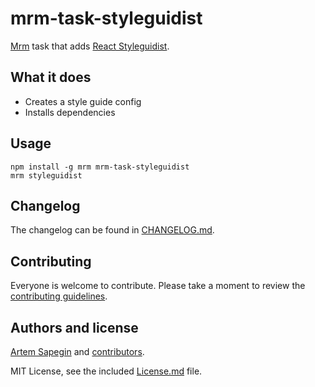 # mrm-task-styleguidist

[Mrm](https://github.com/sapegin/mrm) task that adds [React Styleguidist](https://react-styleguidist.js.org/).

## What it does

- Creates a style guide config
- Installs dependencies

## Usage

```
npm install -g mrm mrm-task-styleguidist
mrm styleguidist
```

## Changelog

The changelog can be found in [CHANGELOG.md](CHANGELOG.md).

## Contributing

Everyone is welcome to contribute. Please take a moment to review the [contributing guidelines](../../Contributing.md).

## Authors and license

[Artem Sapegin](https://sapegin.me) and [contributors](https://github.com/sapegin/mrm/graphs/contributors).

MIT License, see the included [License.md](License.md) file.
